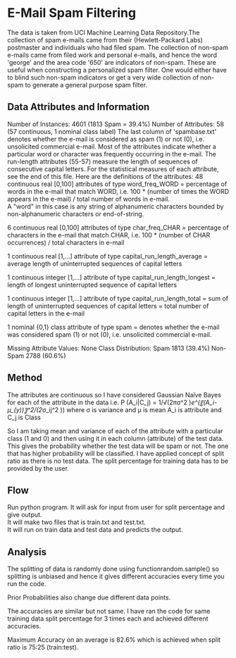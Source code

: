 # E-Mail Spam Filtering
The data is taken from UCI Machine Learning Data Repository.The collection of spam e-mails came from their (Hewlett-Packard Labs)
postmaster and individuals who had filed spam. The collection of non-spam e-mails came from filed work and personal e-mails, 
and hence the word 'george' and the area code '650' are indicators of non-spam.  These are useful when constructing a personalized
spam filter.  One would either have to blind such non-spam indicators or get a very wide collection of non-spam to generate a 
general purpose spam filter.

## Data Attributes and Information
Number of Instances: 4601 (1813 Spam = 39.4%)
Number of Attributes: 58 (57 continuous, 1 nominal class label)
The last column of 'spambase.txt' denotes whether the e-mail is considered as spam (1) or not (0), i.e. unsolicited commercial 
e-mail. Most of the attributes indicate whether a particular word or character was frequently occurring in the e-mail.  The 
run-length attributes (55-57) measure the length of sequences of consecutive capital letters.  For the statistical measures of each
attribute, see the end of this file.  Here are the definitions of the attributes:
48 continuous real [0,100] attributes of type word_freq_WORD = percentage of words in the e-mail that match WORD,
i.e. 100 * (number of times the WORD appears in the e-mail) / total number of words in e-mail.  
A "word" in this case is any string of alphanumeric characters bounded by non-alphanumeric characters or end-of-string.

6 continuous real [0,100] attributes of type char_freq_CHAR = percentage of characters in the e-mail that match CHAR,
i.e. 100 * (number of CHAR occurrences) / total characters in e-mail

1 continuous real [1,...] attribute of type capital_run_length_average = average length of uninterrupted sequences of capital
letters

1 continuous integer [1,...] attribute of type capital_run_length_longest = length of longest uninterrupted sequence of capital
letters

1 continuous integer [1,...] attribute of type capital_run_length_total = sum of length of uninterrupted sequences of capital
letters = total number of capital letters in the e-mail

1 nominal {0,1} class attribute of type spam = denotes whether the e-mail was considered spam (1) or not (0), i.e. unsolicited
commercial e-mail.  

Missing Attribute Values: None
Class Distribution:
Spam 1813 (39.4%)
Non-Spam 2788 (60.6%)

## Method

The attributes are continuous so I have considered Gaussian Naïve Bayes for each of the attribute in the data i.e.
P (A_i|C_j) = 1/√(2πσ^2 )*e^(〖(A_i-μ_(y))〗^2/(2*σ_ij^2 )) where σ  is variance and μ is mean A_i is attribute and C_j is Class 

So I am taking mean and variance of each of the attribute with a particular class (1 and 0) and then using it in each column
(attribute) of the test data. This gives the probability whether the test data will be spam or not. The one that has higher 
probability will be classified. 
I have applied concept of split ratio as there is no test data. The split percentage for training data has to be provided by the user.

## Flow
Run python program.
It will ask for input from user for split percentage and give output.  
It will make two files that is train.txt and test.txt.  
It will run on train data and test data and predicts the output.  

## Analysis
The splitting of data is randomly done using functionrandom.sample() so splitting is unbiased and hence it gives different
accuracies every time you run the code.  

Prior Probabilities also change due different data points.

The accuracies are similar but not same. I have ran the code for same training data split percentage for
3 times each and achieved different accuracies.  

Maximum Accuracy on an average is 82.6% which is achieved when split ratio is 75:25 (train:test).


